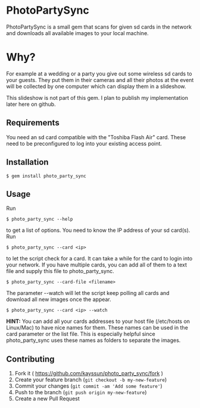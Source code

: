 # PhotoPartySync

PhotoPartySync is a small gem that scans for given sd cards in the network and downloads all available images to
your local machine.

# Why?

For example at a wedding or a party you give out some wireless sd cards to your guests. They put them in their cameras
and all their photos at the event will be collected by one computer which can display them in a slideshow.

This slideshow is not part of this gem. I plan to publish my implementation later here on github.

## Requirements

You need an sd card compatible with the "Toshiba Flash Air" card. These need to be preconfigured to log into
your existing access point.

## Installation

    $ gem install photo_party_sync

## Usage

Run

    $ photo_party_sync --help

to get a list of options. You need to know the IP address of your sd card(s). Run

    $ photo_party_sync --card <ip>

to let the script check for a card. It can take a while for the card to login into your network. If you have
multiple cards, you can add all of them to a text file and supply this file to photo_party_sync.

    $ photo_party_sync --card-file <filename>

The parameter --watch will let the script keep polling all cards and download all new images once the appear.

    $ photo_party_sync --card <ip> --watch

**HINT:** You can add all your cards addresses to your host file (/etc/hosts on Linux/Mac) to have nice names for them.
 These names can be used in the card parameter or the list file. This is especially helpful since photo_party_sync uses
 these names as folders to separate the images.

## Contributing

1. Fork it ( https://github.com/kayssun/photo_party_sync/fork )
2. Create your feature branch (`git checkout -b my-new-feature`)
3. Commit your changes (`git commit -am 'Add some feature'`)
4. Push to the branch (`git push origin my-new-feature`)
5. Create a new Pull Request
